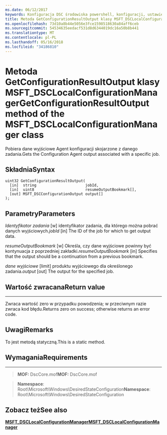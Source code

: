 ```yaml
---
ms.date: 06/12/2017
keywords: Konfiguracja DSC środowiska powershell, konfiguracji, ustawienia
title: Metoda GetConfigurationResultOutput klasy MSFT_DSCLocalConfigurationManager
ms.openlocfilehash: 73d10a8b44e5056e3fce1598518630a84aff6ceb
ms.sourcegitcommit: 54534635eedacf531d8d6344019dc16a50b8b441
ms.translationtype: MT
ms.contentlocale: pl-PL
ms.lasthandoff: 05/16/2018
ms.locfileid: "34186810"
---
```

# <a name="getconfigurationresultoutput-method-of-the-msftdsclocalconfigurationmanager-class"></a><span data-ttu-id="2b09a-103">Metoda GetConfigurationResultOutput klasy MSFT_DSCLocalConfigurationManager</span><span class="sxs-lookup"><span data-stu-id="2b09a-103">GetConfigurationResultOutput method of the MSFT_DSCLocalConfigurationManager class</span></span>

<span data-ttu-id="2b09a-104">Pobiera dane wyjściowe Agent konfiguracji skojarzone z danego zadania.</span><span class="sxs-lookup"><span data-stu-id="2b09a-104">Gets the Configuration Agent output associated with a specific job.</span></span>

<a name="syntax"></a><span data-ttu-id="2b09a-105">Składnia</span><span class="sxs-lookup"><span data-stu-id="2b09a-105">Syntax</span></span>
------

```mof
uint32 GetConfigurationResultOutput(
  [in]  string                      jobId,
  [in]  uint8                       resumeOutputBookmark[],
  [out] MSFT_DSCConfigurationOutput output[]
);
```

<a name="parameters"></a><span data-ttu-id="2b09a-106">Parametry</span><span class="sxs-lookup"><span data-stu-id="2b09a-106">Parameters</span></span>
----------

<span data-ttu-id="2b09a-107">*Identyfikator zadania* \[w\] identyfikator zadania, dla którego można pobrać danych wyjściowych.</span><span class="sxs-lookup"><span data-stu-id="2b09a-107">*jobId* \[in\] The ID of the job for which to get output data.</span></span>

<span data-ttu-id="2b09a-108">*resumeOutputBookmark* \[w\] Określa, czy dane wyjściowe powinny być kontynuacja z poprzedniej zakładki.</span><span class="sxs-lookup"><span data-stu-id="2b09a-108">*resumeOutputBookmark* \[in\] Specifies that the output should be a continuation from a previous bookmark.</span></span>

<span data-ttu-id="2b09a-109">*dane wyjściowe* \[limit\] produktu wyjściowego dla określonego zadania.</span><span class="sxs-lookup"><span data-stu-id="2b09a-109">*output* \[out\] The output for the specified job.</span></span>

## <a name="return-value"></a><span data-ttu-id="2b09a-110">Wartość zwracana</span><span class="sxs-lookup"><span data-stu-id="2b09a-110">Return value</span></span>
------------

<span data-ttu-id="2b09a-111">Zwraca wartość zero w przypadku powodzenia; w przeciwnym razie zwraca kod błędu.</span><span class="sxs-lookup"><span data-stu-id="2b09a-111">Returns zero on success; otherwise returns an error code.</span></span>

## <a name="remarks"></a><span data-ttu-id="2b09a-112">Uwagi</span><span class="sxs-lookup"><span data-stu-id="2b09a-112">Remarks</span></span>

<span data-ttu-id="2b09a-113">To jest metodą statyczną.</span><span class="sxs-lookup"><span data-stu-id="2b09a-113">This is a static method.</span></span>

## <a name="requirements"></a><span data-ttu-id="2b09a-114">Wymagania</span><span class="sxs-lookup"><span data-stu-id="2b09a-114">Requirements</span></span>
------------
><span data-ttu-id="2b09a-115">**MOF:** DscCore.mof</span><span class="sxs-lookup"><span data-stu-id="2b09a-115">**MOF:** DscCore.mof</span></span>

><span data-ttu-id="2b09a-116">**Namespace**: Root\Microsoft\Windows\DesiredStateConfiguration</span><span class="sxs-lookup"><span data-stu-id="2b09a-116">**Namespace**: Root\Microsoft\Windows\DesiredStateConfiguration</span></span>


## <a name="see-also"></a><span data-ttu-id="2b09a-117">Zobacz też</span><span class="sxs-lookup"><span data-stu-id="2b09a-117">See also</span></span>


[<span data-ttu-id="2b09a-118">**MSFT_DSCLocalConfigurationManager**</span><span class="sxs-lookup"><span data-stu-id="2b09a-118">**MSFT_DSCLocalConfigurationManager**</span></span>](msft-dsclocalconfigurationmanager.md)